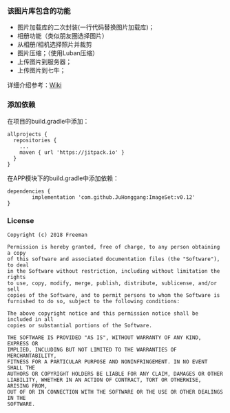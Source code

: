 ### 该图片库包含的功能
- 图片加载库的二次封装(一行代码替换图片加载库)；
- 相册功能（类似朋友圈选择图片）
- 从相册/相机选择照片并裁剪
- 图片压缩；（使用Luban压缩）
- 上传图片到服务器；
- 上传图片到七牛；

详细介绍参考：[Wiki](https://github.com/JuHonggang/ImageSet/wiki)

### 添加依赖

在项目的build.gradle中添加：

    allprojects {
      repositories {
        ...
        maven { url 'https://jitpack.io' }
      }
    }

在APP模块下的build.gradle中添加依赖：

	dependencies {
	        implementation 'com.github.JuHonggang:ImageSet:v0.12'
	}

### License

	Copyright (c) 2018 Freeman

	Permission is hereby granted, free of charge, to any person obtaining a copy
	of this software and associated documentation files (the "Software"), to deal
	in the Software without restriction, including without limitation the rights
	to use, copy, modify, merge, publish, distribute, sublicense, and/or sell
	copies of the Software, and to permit persons to whom the Software is
	furnished to do so, subject to the following conditions:

	The above copyright notice and this permission notice shall be included in all
	copies or substantial portions of the Software.

	THE SOFTWARE IS PROVIDED "AS IS", WITHOUT WARRANTY OF ANY KIND, EXPRESS OR
	IMPLIED, INCLUDING BUT NOT LIMITED TO THE WARRANTIES OF MERCHANTABILITY,
	FITNESS FOR A PARTICULAR PURPOSE AND NONINFRINGEMENT. IN NO EVENT SHALL THE
	AUTHORS OR COPYRIGHT HOLDERS BE LIABLE FOR ANY CLAIM, DAMAGES OR OTHER
	LIABILITY, WHETHER IN AN ACTION OF CONTRACT, TORT OR OTHERWISE, ARISING FROM,
	OUT OF OR IN CONNECTION WITH THE SOFTWARE OR THE USE OR OTHER DEALINGS IN THE
	SOFTWARE.
